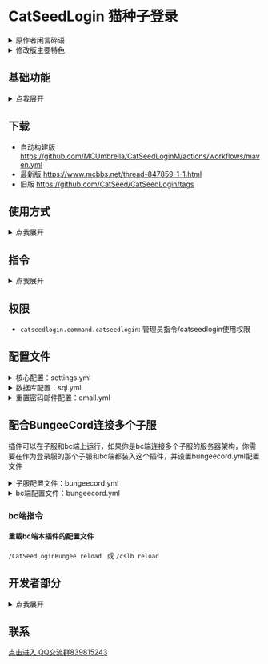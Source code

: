 # CatSeedLogin 猫种子登录

<details><summary>原作者闲言碎语</summary><p>

插件在Spigot API 1.13.2环境下开发的，
由于现在很多登录插件功能配置非常多，配置起来麻烦并且有很多用不到的功能。
crazylogin在高版本有各种匪夷所思的bug（总之我是被crazylogin从1.13.2的版本劝退自己开始造起了登录插件），
authme配置文件对一些经验不足的服主配置起来极其麻烦，甚至有人从入门到弃坑。
有人测试1.7.10和1.11版本的服务器可以用，理论上应该兼容1.7.10及以后的所有版本。

</p></details>

<details><summary>修改版主要特色</summary><p>

- 引入了更完善的多语言支持
- 修正了绝大部分代码和配置文件里的塑料英语，提高了可读性（旧配置需要自己转换成新配置）
- 在配置文件里添加了注释，使配置文件更易懂
- 发送邮件时的调试输出可关闭

</p></details>

## 基础功能

<details><summary>点我展开</summary><p>

*  注册 登录 修改密码 管理员设置密码
*  防止英文id大小写登录bug
*  登录前隐藏背包（需要ProtocolLib插件）
*  防止玩家登录之后被别人顶下线
*  下线之后指定时长内不能重新进入服务器（防止某些bug）
*  没有登录之前禁止移动,交互,攻击,发言,使用指令,传送,点击背包物品,丢弃物品,拾取物品
*  限制同ip的帐号同时在线/注册的数量
*  登录之前在配置文件指定的世界出生点,登录之后自动返回下线地点（可配置取消）
*  储存默认使用的是SQLite（也支持Mysql，需要配置文件sql.yml中配置打开）
*  密码加密储存,Crypt默认加密方式
*  进入游戏时游戏名的限制（由数字,字母和下划线组成 “可配置”长度的游戏名才能进入）
*  绑定邮箱，邮箱重置密码功能
*  支持bc端在没有登录时，禁止切换子服，登录后切换子服保持登录

</p></details>

## 下载
* 自动构建版 https://github.com/MCUmbrella/CatSeedLoginM/actions/workflows/maven.yml
* 最新版 https://www.mcbbs.net/thread-847859-1-1.html
* 旧版 https://github.com/CatSeed/CatSeedLogin/tags
## 使用方式

<details><summary>点我展开</summary><p>

#### 如果是正常使用：
* 插件放入plugins文件夹重启服务器
#### 如果是配合BungeeCord连接多个子服使用：
* 插件放入作为登录服的那个子服plugins文件夹重启服务器，然后在plugins文件夹下找到CatSeedLogin文件夹修改bungeecord.yml中的配置，然后执行重载指令
* 复制一份插件再放入BungeeCord的plugins文件夹重启服务器，然后在plugins文件夹下找到CatSeedLogin-Bungee文件夹，修改bungeecord.yml中的配置，然后执行重载指令

</p></details>

## 指令

<details><summary>点我展开</summary><p>

### 登录
* `/login 密码`
* `/l 密码`
### 注册密码
* `/register 密码 重复密码`
* `/reg 密码 重复密码`
### 修改密码
* `/changepassword 旧密码 新密码 重复新密码`
* `/changepw 旧密码 新密码 重复新密码`
### 绑定邮箱
* `/bindemail set 邮箱`
* `/bdmail set 邮箱`
### 用邮箱收到的验证码完成绑定
* `/bindemail verify 验证码`
* `/bdmail verify 验证码`
### 忘记密码，请求服务器给自己绑定的邮箱发送重置密码的验证码
* `/resetpassword forget`
* `/repw forget`
### 用邮箱收到的验证码重置密码
* `/bindemail re 验证码 新密码`
* `/bdmail re 验证码 新密码`
### 管理指令
### 添加登录之前允许执行的指令 (支持正则表达式)
* `/catseedlogin commandWhitelistAdd 指令`
### 删除登录之前允许执行的指令 (支持正则表达式)
* `/catseedlogin commandWhitelistDel 指令`
### 查看登录之前允许执行的指令 (支持正则表达式)
* `/catseedlogin commandWhitelistInfo`
### 设置相同ip注册数量限制 （默认数量2）
* `/catseedlogin setMaxRegPerIP 数量`
### 设置相同ip登录数量限制 （默认数量2）
* `/catseedlogin setMaxOnlinePerIP 数量`
### 设置游戏名最小和最大长度 (默认最小是2 最大是15)
* `/catseedlogin setPlayerNameLength 最短 最长`
### 离开服务器重新进入间隔限制 单位：tick (1秒等于20tick) (默认60tick)
* `/catseedlogin setRejoinInterval 间隔`
### 设置玩家登录地点为你站着的位置 (默认登录地点为world世界的出生点)
* `/catseedlogin setSpawnLocation`
### 设置自动踢出未登录的玩家 (默认120秒，小于1秒则关闭此功能)
* `/catseedlogin setLoginTimeout 秒数`
### 打开/关闭 限制中文游戏名 (默认打开)
* `/catseedlogin forceStandardPlayerName`
### 打开/关闭 登录之前是否受到伤害 (默认登录之前不受到伤害)
* `/catseedlogin noDamageBeforeLogin`
### 打开/关闭 登录之后是否返回退出地点 (默认打开)
* `/catseedlogin backAfterLogin`
### 打开/关闭 登录之前是否强制在登录地点 (默认打开)
* `/catseedlogin noMoveBeforeLogin`
### 打开/关闭 死亡状态退出游戏记录退出位置 (默认打开)
* `/catseedlogin saveDeadPlayerLogoutLocation`
### 管理员强制删除账户
* `/catseedlogin delPlayer 玩家名`
### 管理员强制设置玩家密码
* `/catseedlogin setPwd 玩家名 密码`
### 重载配置文件
* `/catseedlogin reload`

</p></details>

## 权限
* `catseedlogin.command.catseedlogin`: 管理员指令/catseedlogin使用权限
## 配置文件
<details><summary>核心配置：settings.yml</summary><p>

插件也会在插件目录下生成一个叫settings.example.yml的带注释的示例配置文件供你参考。
```yaml
# 插件使用的语言。
language: "zh_CN"
# 每个IP地址可注册的账号数量。
maxRegPerIP: 2
# 同一个IP地址同时在线玩家的最大值。
maxOnlinePerIP: 2
# 只允许在玩家名中使用英文字母、数字和下划线？
# 设定为true时，将不允许玩家名中包含其它字符的玩家加入服务器。
forceStandardPlayerName: true
# 玩家名的最小长度。
minPlayerNameLength: 2
# 玩家名的最大长度。
maxPlayerNameLength: 15
# 如果设定为true，未登录玩家将不会受到伤害。
noDamageBeforeLogin: true
# 玩家在下线多少秒后可以重新进入服务器？
rejoinInterval: 60
# 如果设定为true，玩家登录成功后将会被传送到下线位置。
backAfterLogin: true
# 如果设定为true，未登录玩家将不能移动。
noMoveBeforeLogin: true
# 在登录之前可以使用的命令。
# 默认值适合大多数情况，支持正则表达式。
commandWhitelist:
  - /(?i)l(ogin)?(\z| .*)
  - /(?i)reg(ister)?(\z| .*)
  - /(?i)resetpassword?(\z| .*)
  - /(?i)repw?(\z| .*)
  - /(?i)worldedit cui
# 如果玩家一直没登录成功，多少秒后将会被踢出服务器？
loginTimeout: 120
# 如果设定为true，玩家死亡后不复活直接下线也会被保存下线位置。
saveDeadPlayerLogoutLocation: true
```

</p></details>

<details><summary>数据库配置：sql.yml</summary><p>

如果不使用mysql数据库储存，就请无视此配置  
```yaml
MySQL:  
# 是否开启数据库功能（false = 不开启）  
  Enable: false  
  Host: 127.0.0.1  
  Port: '3306'  
  Database: databaseName  
  User: root  
  Password: root
```

</p></details>

<details><summary>重置密码邮件配置：email.yml</summary><p>

如果不使用绑定邮箱、找回密码等跟邮箱有关的功能，就请无视此配置
```yaml
# Enable the email feature? true = enable, false = disable
# 开启邮件验证、重置密码功能？（true：开启，false：不开启）
enabled: false
# The user used to connect to the SMTP server
# 连接SMTP服务器时使用的用户名
account: "15555555555@163.com"
# The password used to connect to the SMTP server
# 连接SMTP服务器时使用的密码
password: "PASSWORDPASSWORD"
# The address of the SMTP server
# SMTP服务的地址
smtpHost: "smtp.163.com"
# The port of the SMTP server. Usually 25 (no SSL), 465 and 587 (SSL)
# SMTP服务的端口
smtpPort: "25"
# Enable SSL connection? true = enable
# 启用SSL连接
ssl: false
# The sender of the email
# 邮件中显示的发件人
from: "CatSeedLoginM"
# Enable debug mode? It will spam your console
# 启用调试输出
debug: false
```

</p></details>

## 配合BungeeCord连接多个子服
插件可以在子服和bc端上运行，如果你是bc端连接多个子服的服务器架构，你需要在作为登录服的那个子服和bc端都装入这个插件，并设置bungeecord.yml配置文件

<details><summary>子服配置文件：bungeecord.yml</summary><p>

```yaml
# 是否开启bungeecord模式（false = 不开启）  
Enable: false  
# 设置IP（如果可以建议使用内网），会使用这个ip开启一个通讯服务与bc建立端通讯  
Host: 127.0.0.1  
# 设置端口  
Port: 2333  
# 验证密钥，类似设置密码一样，这里填写一串无法被人猜到无规律的字符（如果是内网可以不写）  
AuthKey: ""
```
</p></details>

<details><summary>bc端配置文件：bungeecord.yml</summary><p>

```yaml
# 设置IP，需要跟子服的一样（如果可以建议使用内网），从这个ip跟子服建立通讯  
Host: 127.0.0.1  
# 设置端口，需要跟子服一样  
Port: 2333  
# 作为登录服的服务器  
LoginServerName: "lobby"  
# 验证密钥，需要跟子服一样  
AuthKey: ""
```

</p></details>

### bc端指令
#### 重載bc端本插件的配置文件
`/CatSeedLoginBungee reload ` 或 `/cslb reload`

## 开发者部分

<details><summary>点我展开</summary><p>

### 事件
- CatSeedPlayerLoginEvent：玩家登录事件
  - `getPlayer()`: 获取触发事件的玩家的Player对象
  - `getResult()`: 获取登录操作的结果。登录成功返回`CatSeedPlayerLoginEvent.Result.SUCCESS`，失败返回`CatSeedPlayerLoginEvent.Result.FAIL`
- CatSeedPlayerRegisterEvent
  - `getPlayer()`: 获取触发事件的玩家的Player对象
### API
- CatSeedLoginAPI
  - `isLoggedIn(String)`: 从给定的玩家名判断玩家是否已登录
  - `isRegistered(String)`: 从给定的玩家名判断玩家是否已注册

</p></details>

## 联系
[点击进入 QQ交流群839815243](http://shang.qq.com/wpa/qunwpa?idkey=91199801a9406f659c7add6fb87b03ca071b199b36687c62a3ac51bec2f258a3)
